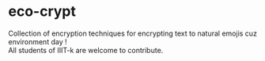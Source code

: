 # eco-crypt
Collection of encryption techniques for encrypting text to natural emojis cuz environment day ! <br>
All students of IIIT-k are welcome to contribute. 
